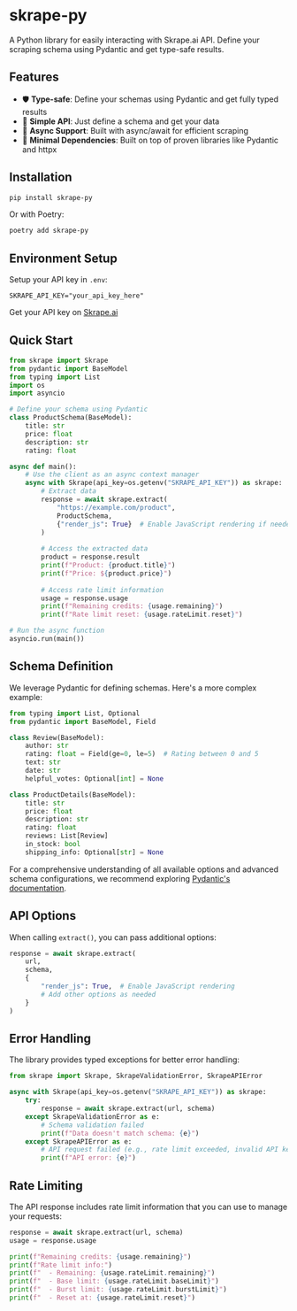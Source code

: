 # skrape-py

A Python library for easily interacting with Skrape.ai API. Define your scraping schema using Pydantic and get type-safe results.

## Features

- 🛡️ **Type-safe**: Define your schemas using Pydantic and get fully typed results
- 🚀 **Simple API**: Just define a schema and get your data
- 🔄 **Async Support**: Built with async/await for efficient scraping
- 🧩 **Minimal Dependencies**: Built on top of proven libraries like Pydantic and httpx

## Installation

```bash
pip install skrape-py
```

Or with Poetry:

```bash
poetry add skrape-py
```

## Environment Setup

Setup your API key in `.env`:

```env
SKRAPE_API_KEY="your_api_key_here"
```

Get your API key on [Skrape.ai](https://skrape.ai)

## Quick Start

```python
from skrape import Skrape
from pydantic import BaseModel
from typing import List
import os
import asyncio

# Define your schema using Pydantic
class ProductSchema(BaseModel):
    title: str
    price: float
    description: str
    rating: float

async def main():
    # Use the client as an async context manager
    async with Skrape(api_key=os.getenv("SKRAPE_API_KEY")) as skrape:
        # Extract data
        response = await skrape.extract(
            "https://example.com/product",
            ProductSchema,
            {"render_js": True}  # Enable JavaScript rendering if needed
        )
        
        # Access the extracted data
        product = response.result
        print(f"Product: {product.title}")
        print(f"Price: ${product.price}")
        
        # Access rate limit information
        usage = response.usage
        print(f"Remaining credits: {usage.remaining}")
        print(f"Rate limit reset: {usage.rateLimit.reset}")

# Run the async function
asyncio.run(main())
```

## Schema Definition

We leverage Pydantic for defining schemas. Here's a more complex example:

```python
from typing import List, Optional
from pydantic import BaseModel, Field

class Review(BaseModel):
    author: str
    rating: float = Field(ge=0, le=5)  # Rating between 0 and 5
    text: str
    date: str
    helpful_votes: Optional[int] = None

class ProductDetails(BaseModel):
    title: str
    price: float
    description: str
    rating: float
    reviews: List[Review]
    in_stock: bool
    shipping_info: Optional[str] = None
```

For a comprehensive understanding of all available options and advanced schema configurations, we recommend exploring [Pydantic's documentation](https://docs.pydantic.dev/).

## API Options

When calling `extract()`, you can pass additional options:

```python
response = await skrape.extract(
    url, 
    schema,
    {
        "render_js": True,  # Enable JavaScript rendering
        # Add other options as needed
    }
)
```

## Error Handling

The library provides typed exceptions for better error handling:

```python
from skrape import Skrape, SkrapeValidationError, SkrapeAPIError

async with Skrape(api_key=os.getenv("SKRAPE_API_KEY")) as skrape:
    try:
        response = await skrape.extract(url, schema)
    except SkrapeValidationError as e:
        # Schema validation failed
        print(f"Data doesn't match schema: {e}")
    except SkrapeAPIError as e:
        # API request failed (e.g., rate limit exceeded, invalid API key)
        print(f"API error: {e}")
```

## Rate Limiting

The API response includes rate limit information that you can use to manage your requests:

```python
response = await skrape.extract(url, schema)
usage = response.usage

print(f"Remaining credits: {usage.remaining}")
print(f"Rate limit info:")
print(f"  - Remaining: {usage.rateLimit.remaining}")
print(f"  - Base limit: {usage.rateLimit.baseLimit}")
print(f"  - Burst limit: {usage.rateLimit.burstLimit}")
print(f"  - Reset at: {usage.rateLimit.reset}")
```
